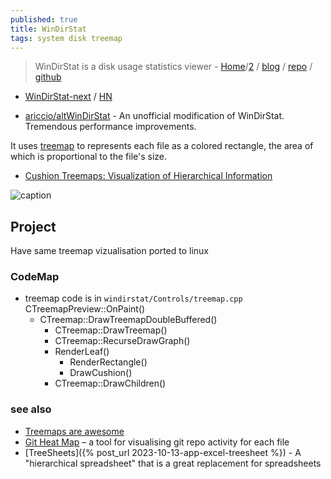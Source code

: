 ```yaml
---
published: true
title: WinDirStat
tags: system disk treemap
---
```

> WinDirStat is a disk usage statistics viewer - [Home](https://windirstat.net/)/[2](https://www.wikiwand.com/en/WinDirStat#Source_code) / [blog](https://blog.windirstat.net/) / [repo](https://osdn.net/projects/windirstat/#) / [github](https://github.com/windirstat/windirstat)

- [WinDirStat-next](https://github.com/windirstat/windirstat-next?tab=readme-ov-file#windirstat---windows-directory-statistics)  / [HN](https://news.ycombinator.com/item?id=40449767)

- [ ariccio/altWinDirStat](https://github.com/ariccio/altWinDirStat) - An unofficial modification of WinDirStat. Tremendous performance improvements.

It uses [treemap](https://www.data-to-viz.com/graph/treemap.html) to represents each file as a colored rectangle, the area of which is proportional to the file's size.

- [Cushion Treemaps: Visualization of Hierarchical Information](https://www.win.tue.nl/~wstahw/publications/papers/ctm.pdf)

![caption](https://windirstat.net/images/windirstat.jpg)

## Project

Have same treemap vizualisation ported to linux

### CodeMap
- treemap code is in `windirstat/Controls/treemap.cpp` CTreemapPreview::OnPaint()
	- CTreemap::DrawTreemapDoubleBuffered()
    	- CTreemap::DrawTreemap()
		- CTreemap::RecurseDrawGraph()
        - RenderLeaf()
            - RenderRectangle()
            - DrawCushion()
        - CTreemap::DrawChildren()    


### see also
- [	Treemaps are awesome](https://news.ycombinator.com/item?id=36868940)
- [  Git Heat Map](https://news.ycombinator.com/item?id=34563851) – a tool for visualising git repo activity for each file
- [TreeSheets]({% post_url 2023-10-13-app-excel-treesheet %}) - A "hierarchical spreadsheet" that is a great replacement for spreadsheets
